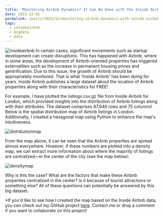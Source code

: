 ```yaml
---
title: 'Monitoring Airbnb Dynamics? It Can Be Done with the Inside Airbnb Dataset!'
date: 2023-12-01
permalink: /posts/2023/12/monitoring-airbnb-dynamics-with-inside-airbnb-dataset/
tags:
  - insideairbnb
  - bigdata
  - data
---
```


![insideairbnb](https://www.dropbox.com/scl/fi/toor1qwhysar9ygytkwdh/insideairbnb.png?rlkey=rdhgooga3wlo7cw0fvw95oi3z&raw=1)
In certain cases, significant movements such as startup development can create disruptions. This has happened with Airbnb, where in some areas, the development of Airbnb-oriented properties has triggered externalities such as the increase in permanent housing prices and gentrification. Due to this issue, the growth of Airbnb should be appropriately monitored. That is what 'Inside Airbnb' has been doing for years. Inside Airbnb publishes a large dataset about the location of Airbnb properties along with their characteristics for FREE!

For example, I have plotted the listings.csv.gz file from Inside Airbnb for London, which provided insights into the distribution of Airbnb listings along with their attributes. The dataset comprises 87,946 rows and 75 columns! Below is the spatial distribution map of Airbnb listings in London. Additionally, I created a hexagonal map using Python to enhance the map's intuitiveness.

![distributionmap](https://www.dropbox.com/scl/fi/rke2pwh8a8mjar0sim076/airbnb-distribution-in-london.jpg?rlkey=e5lzf9ukv6ws5ubwhhtssyq5y&raw=1)

From the map above, it can be seen that the Airbnb properties are spread almost everywhere. However, if these numbers are plotted into a density map, we can extract more information about where the majority of listings are centralized—in the center of the city (see the map below):

![densitymap](https://www.dropbox.com/scl/fi/hcs0hmcbz29nnep0y00ij/airbnb-density-in-london.jpg?rlkey=recvnoop1wjbtqb32ytorcu78&raw=1)

Why is this the case? What are the factors that make these Airbnb properties centralized in the center? Is it because of tourist attractions or something else? All of these questions can potentially be answered by this big dataset.

*If you'd like to see how I created the map based on the Inside Airbnb data, you can check out my GitHub project [here](https://github.com/ofitrahramadhan/hexagonal_map). Contact me or drop a comment if you want to collaborate on this project!